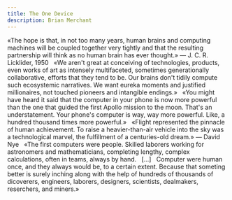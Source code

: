 ```yaml
---
title: The One Device
description: Brian Merchant
---
```

«The hope is that, in not too many years, human brains and computing machines will be coupled together very tightly and that the resulting partnership will think as no human brain has ever thought.»
— J. C. R. Licklider, 1950
&nbsp;
«We aren't great at conceiving of technologies, products, even works of art as intensely multifaceted, sometimes generationally collaborative, efforts that they tend to be. Our brains don't tidily compute such ecosystemic narratives. We want eureka moments and justified millionaires, not touched pioneers and intangible endings.»
&nbsp;
«You might have heard it said that the computer in your phone is now more powerful than the one that guided the first Apollo mission to the moon. That's an understatement. Your phone's computer is way, way more powerful. Like, a hundred thousand times more powerful.»
&nbsp;
«Flight represented the pinnacle of human achievement. To raise a heavier-than-air vehicle into the sky was a technological marvel, the fulfillment of a centuries-old dream.»
— David Nye
&nbsp;
«The first computers were people. Skilled laborers working for astronomers and mathematicians, completing lengthy, complex calculations, often in teams, always by hand.
&nbsp;
[...]
&nbsp;
Computer were human once, and they always would be, to a certain extent. Because that someting better is surely inching along with the help of hundreds of thousands of dicoverers, engineers, laborers, designers, scientists, dealmakers, reserchers, and miners.»

